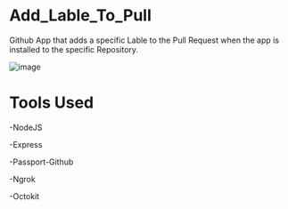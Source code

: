 # Add_Lable_To_Pull
 
Github App that adds a specific Lable to the Pull Request when the app is installed to the specific Repository.


![image](https://user-images.githubusercontent.com/19146537/103469191-9c89a480-4d2f-11eb-8db8-bbc6c4b55420.png)


# Tools Used

-NodeJS

-Express

-Passport-Github

-Ngrok

-Octokit

